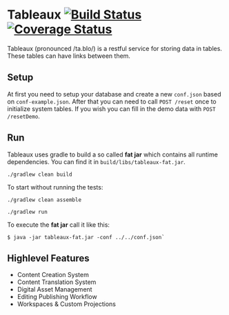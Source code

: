 # Tableaux [![Build Status](https://travis-ci.org/campudus/tableaux.svg)](https://travis-ci.org/campudus/tableaux) [![Coverage Status](https://coveralls.io/repos/campudus/tableaux/badge.svg?branch=master&service=github)](https://coveralls.io/github/campudus/tableaux?branch=master)

Tableaux (pronounced /ta.blo/) is a restful service for storing data in tables. These tables can have links between them.

## Setup

At first you need to setup your database and create a new `conf.json` based on `conf-example.json`.
After that you can need to call `POST /reset` once to initialize system tables. If you wish you can fill in the demo data with `POST /resetDemo`.

## Run

Tableaux uses gradle to build a so called **fat jar** which contains all runtime dependencies. You can find it in `build/libs/tableaux-fat.jar`.

```
./gradlew clean build
```

To start without running the tests:

```
./gradlew clean assemble
```
```
./gradlew run
```

To execute the **fat jar** call it like this:

```
$ java -jar tableaux-fat.jar -conf ../../conf.json`
```

## Highlevel Features

* Content Creation System
* Content Translation System
* Digital Asset Management
* Editing Publishing Workflow
* Workspaces & Custom Projections